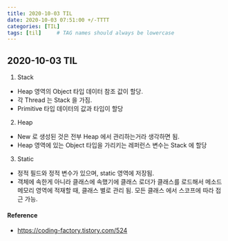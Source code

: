 ```yaml
---
title: 2020-10-03 TIL
date: 2020-10-03 07:51:00 +/-TTTT
categories: [TIL]
tags: [til]     # TAG names should always be lowercase
---
```

 
## 2020-10-03 TIL    

1. Stack
- Heap 영역의 Object 타입 데이터 참조 값이 할당.
- 각 Thread 는 Stack 을 가짐.
- Primitive 타입 데이터의 값과 타입이 할당
2. Heap
- New 로 생성된 것은 전부 Heap 에서 관리하는거라 생각하면 됨.
- Heap 영역에 있는 Object 타입을 가리키는 레퍼런스 변수는 Stack 에 할당
3. Static
- 정적 필드와 정적 변수가 있으며, static 영역에 저장됨.
- 객체에 속한게 아니라 클래스에 속했기에 클래스 로더가 클래스를 로드해서 메소드 메모리 영역에 적재할 때, 클래스 별로 관리 됨. 모든 클래스 에서 스코프에 따라 접근 가능.


#### Reference 
- https://coding-factory.tistory.com/524
		
